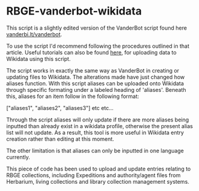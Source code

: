 # RBGE-vanderbot-wikidata

This script is a slightly edited version of the VanderBot script found here [vanderbi.lt/vanderbot](https://github.com/HeardLibrary/linked-data/blob/master/vanderbot/README.md). 

To use the script I'd recommend following the procedures outlined in that article. Useful tutorials can also be found [here](http://baskauf.blogspot.com/2021/03/writing-your-own-data-to-wikidata-using.html), for uploading data to Wikidata using this script. 

The script works in exactly the same way as VanderBot in creating or updating files to Wikidata. The alterations made have just changed how aliases function. 
With this script aliases can be uploaded onto Wikidata through specific formating under a labeled heading of 'aliases'. Beneath this, aliases for an item follow in the following format:

["aliases1", "aliases2", "aliases3"] etc etc... 

Through the script aliases will only update if there are more aliases being inputted than already exist in a wikidata profile, otherwise the present alias list will not update. As a result,
this tool is more useful in Wikidata entry creation rather than editing at this moment. 

The other limitation is that aliases can only be inputted in one language currently. 

This piece of code has been used to upload and update entries relating to RBGE collections, including Expeditions and authority/agent files from Herbarium, living collections and library 
collection management systems. 

